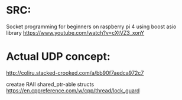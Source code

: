 # SRC:
Socket programming for beginners on raspberry pi 4 using boost asio library
https://www.youtube.com/watch?v=cXtVZ3_xonY

# Actual UDP concept:
http://coliru.stacked-crooked.com/a/bb90f7aedca972c7


creatae RAII shared_ptr-able structs
https://en.cppreference.com/w/cpp/thread/lock_guard